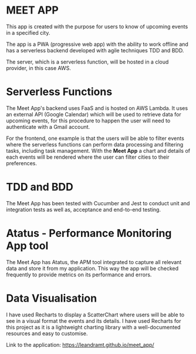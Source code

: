 # MEET APP

This app is created with the purpose for users to know of upcoming events in a specified city. 

The app is a PWA (progressive web app) with the ability to work offline and has a serverless backend developed with agile techniques TDD and BDD.

The server, which is a serverless function, will be hosted in a cloud provider, in this case AWS.

# Serverless Functions

The Meet App's backend uses FaaS and is hosted on AWS Lambda. It uses an external API (Google Calendar) which will be used to retrieve data for upcoming events, for this procedure to happen the user will need to authenticate with a Gmail account.

For the frontend, one example is that the users will be able to filter events where the serverless functions can perform data processing and filtering tasks, including task management. 
With the **Meet App** a chart and details of each events will be rendered where the user can filter cities to their preferences. 

# TDD and BDD 

The Meet App has been tested with Cucumber and Jest to conduct unit and integration tests as well as, acceptance and end-to-end testing. 

# Atatus - Performance Monitoring App tool

The Meet App has Atatus, the APM tool integrated to capture all relevant data and store it from my application. This way the app will be checked frequently to provide metrics on its performance and errors. 

# Data Visualisation

I have used Recharts to display a ScatterChart where users will be able to see in a visual format the events and its details. I have used Recharts for this project as it is a lightweight charting library with a well-documented resources and easy to customise.

Link to the application: https://leandramt.github.io/meet_app/